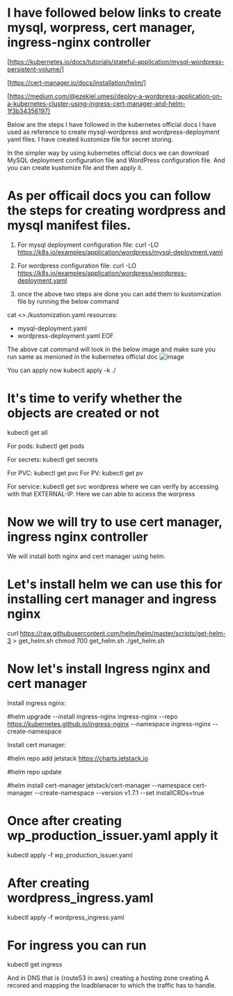 # I have followed below links to create mysql, worpress, cert manager, ingress-nginx controller

[https://kubernetes.io/docs/tutorials/stateful-application/mysql-wordpress-persistent-volume/]

[https://cert-manager.io/docs/installation/helm/]

[https://medium.com/@ezekiel.umesi/deploy-a-wordpress-application-on-a-kubernetes-cluster-using-ingress-cert-manager-and-helm-1f3b34356197] 

Below are the steps I have followed in the kubernetes official docs I have used as reference to create mysql-wordpress and wordpress-deployment yaml files. I have created
kustomize file for secret storing.

In the simpler way by using kubernetes official docs we can download  MySQL deployment configuration file and WordPress configuration file. And you can create kustomize
file and then apply it.

# As per officail docs you can follow the steps for creating wordpress and mysql manifest files.

1) For mysql deployment configuration file: curl -LO https://k8s.io/examples/application/wordpress/mysql-deployment.yaml

2) For wordpress configuration file: curl -LO https://k8s.io/examples/application/wordpress/wordpress-deployment.yaml

3) once the above two steps are done you can add them to kustomization file by running the below command

cat <<EOF >>./kustomization.yaml
resources:
  - mysql-deployment.yaml
  - wordpress-deployment.yaml
EOF    

The above cat command will look in the below image and make sure you run same as menioned in the kubernetes official doc
![image](https://github.com/anilsree6/terraform-with-eks/assets/149375170/711015c0-396c-4893-bfc5-e8df3be6da44)

You can apply now kubectl apply -k ./

# It's time to verify whether the objects are created or not

kubectl get all

For pods: kubectl get pods

For secrets: kubectl get secrets

For PVC: kubectl get pvc
For PV: kubectl get pv

For service: kubectl get svc wordpress where we can verify by accessing with that EXTERNAL-IP. Here we can able to access the worpress

# Now we will try to use cert manager, ingress nginx controller

We will install both nginx and cert manager using helm.

# Let's install helm we can use this for installing cert manager and ingress nginx

curl https://raw.githubusercontent.com/helm/helm/master/scripts/get-helm-3 > get_helm.sh
chmod 700 get_helm.sh
./get_helm.sh

# Now let's install Ingress nginx and cert manager

Install ingress nginx:

#helm upgrade --install ingress-nginx ingress-nginx --repo https://kubernetes.github.io/ingress-nginx --namespace ingress-nginx --create-namespace

Install cert manager:

#helm repo add jetstack https://charts.jetstack.io

#helm repo update

#helm install cert-manager jetstack/cert-manager --namespace cert-manager --create-namespace --version v1.7.1 --set installCRDs=true

# Once after creating wp_production_issuer.yaml apply it

kubectl apply -f wp_production_issuer.yaml

# After creating wordpress_ingress.yaml

kubectl apply -f wordpress_ingress.yaml

# For ingress you can run 

kubectl get ingress

And in DNS that is {route53 in aws} creating a hosting zone creating A recored and mapping the loadblanacer to which the traffic has to handle.








  




